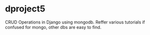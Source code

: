 # dproject5
CRUD Operations in Django using mongodb.
Reffer various tutorials if confused for mongo, other dbs are easy to find.
